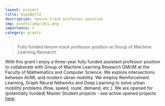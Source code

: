 ```yaml
---
layout: project
title: DigiWorld
description: tenure-track professor position
img: assets/img/iduj.png
importance: 2
category: grants
---
```




> Fully funded tenure-track professor position at Group of Machine Learning Research

With this grant I enjoy a three-year fully funded assistant professor position to collaborate with Group of Machine Learning Research GMUM at the Faculty of Mathematics and Computer Science. 
We explore intersections between AI/ML and modern ubran mobility. 
We employ Reinforcement Learning, Graph Neural Networks and Deep Learning to solve urban mobility problems (flow, speed, route, demand, etc.). 
We are opened for (potentially funded) Master Student projects - see active opened projects [here](https://gmum.net/).

